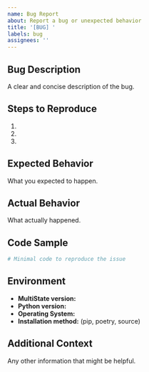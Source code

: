 ```yaml
---
name: Bug Report
about: Report a bug or unexpected behavior
title: '[BUG] '
labels: bug
assignees: ''
---
```


## Bug Description
A clear and concise description of the bug.

## Steps to Reproduce
1.
2.
3.

## Expected Behavior
What you expected to happen.

## Actual Behavior
What actually happened.

## Code Sample
```python
# Minimal code to reproduce the issue

```

## Environment
- **MultiState version:**
- **Python version:**
- **Operating System:**
- **Installation method:** (pip, poetry, source)

## Additional Context
Any other information that might be helpful.
